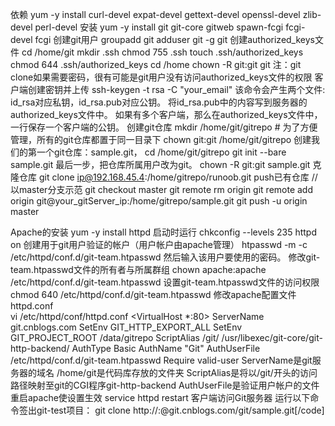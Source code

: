 依赖
	yum -y install curl-devel expat-devel gettext-devel openssl-devel zlib-devel perl-devel
安装
	yum -y install git git-core gitweb spawn-fcgi fcgi-devel fcgi
创建git用户
	groupadd git
	adduser git -g git
创建authorized_keys文件
	cd /home/git
	mkdir .ssh
	chmod 755 .ssh
	touch .ssh/authorized_keys
	chmod 644 .ssh/authorized_keys
	cd /home
	chown -R git:git git
	注：git clone如果需要密码，很有可能是git用户没有访问authorized_keys文件的权限
客户端创建密钥并上传
	ssh-keygen -t rsa -C "your_email"
		该命令会产生两个文件: id_rsa对应私钥，id_rsa.pub对应公钥。
		将id_rsa.pub中的内容写到服务器的authorized_keys文件中。
		如果有多个客户端，那么在authorized_keys文件中，一行保存一个客户端的公钥。
创建git仓库
	mkdir /home/git/gitrepo # 为了方便管理，所有的git仓库都置于同一目录下
	chown git:git /home/git/gitrepo
创建我们的第一个git仓库：sample.git，
	cd /home/git/gitrepo
	git init --bare sample.git
最后一步，把仓库所属用户改为git。
	chown -R git:git sample.git
克隆仓库
	git clone ip@192.168.45.4:/home/gitrepo/runoob.git
push已有仓库
	// 以master分支示范
	git checkout master
	git remote rm origin
	git remote add origin git@your_gitServer_ip:/home/gitrepo/sample.git
	git push -u origin master

	
	
	
	
	
	
	
	
	
	
	
	
	
	
	
	
	
	
	
	
	
	
	
	
	
	
	
	
	
Apache的安装
	yum -y install httpd
启动时运行
	chkconfig --levels 235 httpd on
创建用于git用户验证的帐户（用户帐户由apache管理）
	htpasswd -m -c /etc/httpd/conf.d/git-team.htpasswd <username>
	然后输入该用户要使用的密码。
修改git-team.htpasswd文件的所有者与所属群组
	chown apache:apache /etc/httpd/conf.d/git-team.htpasswd
设置git-team.htpasswd文件的访问权限
	chmod 640 /etc/httpd/conf.d/git-team.htpasswd
修改apache配置文件httpd.conf	
	vi /etc/httpd/conf/httpd.conf
	<VirtualHost *:80>
	 ServerName git.cnblogs.com
	 SetEnv GIT_HTTP_EXPORT_ALL
	 SetEnv GIT_PROJECT_ROOT /data/gitrepo
	 ScriptAlias /git/ /usr/libexec/git-core/git-http-backend/
	 <Location />
	  AuthType Basic
	  AuthName "Git"
	  AuthUserFile /etc/httpd/conf.d/git-team.htpasswd
	  Require valid-user
	 </Location>
	</VirtualHost>
			ServerName是git服务器的域名
			/home/git是代码库存放的文件夹
			ScriptAlias是将以/git/开头的访问路径映射至git的CGI程序git-http-backend
			AuthUserFile是验证用户帐户的文件
重启apache使设置生效
	service httpd restart
客户端访问Git服务器
	运行以下命令签出git-test项目：
		git clone http://<username>:<password>@git.cnblogs.com/git/sample.git[/code] 
	
	
	
	
	
	